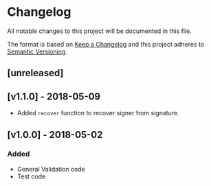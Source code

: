 # Changelog

All notable changes to this project will be documented in this file.

The format is based on [Keep a Changelog](http://keepachangelog.com/en/1.0.0/)
and this project adheres to [Semantic Versioning](http://semver.org/spec/v2.0.0.html).

## [unreleased]

## [v1.1.0] - 2018-05-09
 - Added ```recover``` function to recover signer from signature.

## [v1.0.0] - 2018-05-02

### Added
 - General Validation code
 - Test code
